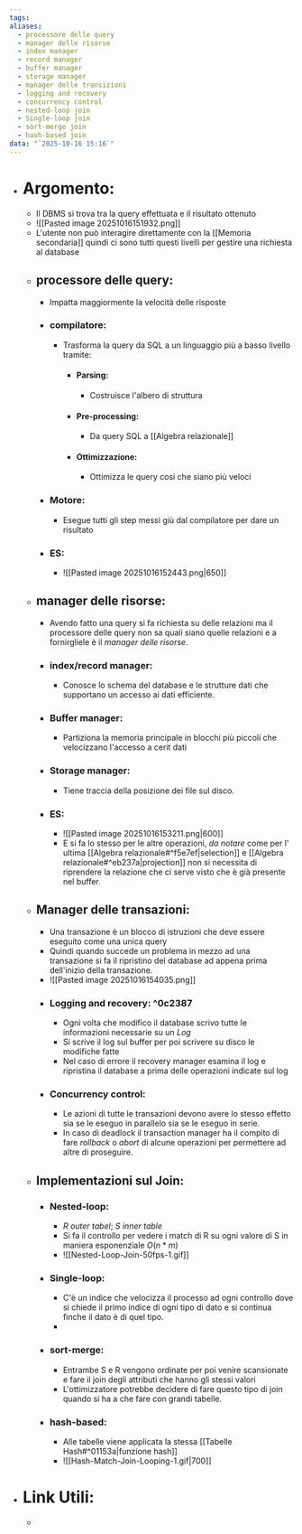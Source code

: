 ```yaml
---
tags:
aliases:
  - processore delle query
  - manager delle risorse
  - index manager
  - record manager
  - buffer manager
  - storage manager
  - manager delle transizioni
  - logging and recovery
  - concurrency control
  - nested-loop join
  - Single-loop join
  - sort-merge join
  - hash-based join
data: "`2025-10-16 15:16`"
---
```

- # Argomento:
	- Il DBMS si trova tra la query effettuata e il risultato ottenuto 
	- ![[Pasted image 20251016151932.png]]
	- L'utente non può interagire direttamente con la [[Memoria secondaria]] quindi ci sono tutti questi livelli per gestire una richiesta al database
	- ## processore delle query:
		- Impatta maggiormente la velocità delle risposte
		- ### compilatore:
			- Trasforma la query da SQL a un linguaggio più a basso livello tramite:
				- #### Parsing:
					- Costruisce l'albero di struttura 
				- #### Pre-processing:
					- Da query SQL a [[Algebra relazionale]]
				- #### Ottimizzazione:
					- Ottimizza le query cosi che siano più veloci
		- ### Motore:
			- Esegue tutti gli step messi giù dal compilatore per dare un risultato
		- ### ES:
			- ![[Pasted image 20251016152443.png|650]]
	- ## manager delle risorse:
		- Avendo fatto una query si fa richiesta su delle relazioni ma il processore delle query non sa quali siano quelle relazioni e a fornirgliele è il _manager delle risorse_.
		- ### index/record manager:
			- Conosce lo schema del database e le strutture dati che supportano un accesso ai dati efficiente.
		- ### Buffer manager:
			- Partiziona la memoria principale in blocchi più piccoli che velocizzano l'accesso a cerit dati
		- ### Storage manager:
			- Tiene traccia della posizione dei file sul disco.
		- ### ES:
			- ![[Pasted image 20251016153211.png|600]]
			- E si fa lo stesso per le altre operazioni, _da notare_ come per l' ultima [[Algebra relazionale#^f5e7ef|selection]] e [[Algebra relazionale#^eb237a|projection]] non si necessita di riprendere la relazione che ci serve visto che è già presente nel buffer.
	- ## Manager delle transazioni:
		- Una transazione è un blocco di istruzioni che deve essere eseguito come una unica query
		- Quindi quando succede un problema in mezzo ad una transazione si fa il ripristino del database ad appena prima dell'inizio della transazione.
		- ![[Pasted image 20251016154035.png]]
		- ### Logging and recovery: ^0c2387
			- Ogni volta che modifico il database scrivo tutte le informazioni necessarie su un _Log_
			- Si scrive il log sul buffer per poi scrivere su disco le modifiche fatte
			- Nel caso di errore il recovery manager esamina il log e ripristina il database a prima delle operazioni indicate sul log
		- ### Concurrency control:
			- Le azioni di tutte le transazioni devono avere lo stesso effetto sia se le eseguo in parallelo sia se le eseguo in serie.
			- In caso di deadlock il transaction manager ha il compito di fare _rollback_ o _abort_ di alcune operazioni per permettere ad altre di proseguire.
	- ## Implementazioni sul Join:
		- ### Nested-loop:
			- $R$ _outer tabel_; $S$ _inner table_
			- Si fa il controllo per vedere i match di R su ogni valore di S in maniera esponenziale $O(n*m)$
			- ![[Nested-Loop-Join-50fps-1.gif]]
		- ### Single-loop:
			- C'è un indice che velocizza il processo ad ogni controllo dove si chiede il primo indice di ogni tipo di dato e si continua finche il dato è di quel tipo. 
			- 
		- ### sort-merge:
			- Entrambe S e R vengono ordinate per poi venire scansionate e fare il join degli attributi che hanno gli stessi valori 
			- L'ottimizzatore potrebbe decidere di fare questo tipo di join quando si ha a che fare con grandi tabelle.
		- ### hash-based:
			- Alle tabelle viene applicata la stessa [[Tabelle Hash#^01153a|funzione hash]]
			- ![[Hash-Match-Join-Looping-1.gif|700]]
- # Link Utili:
	- 